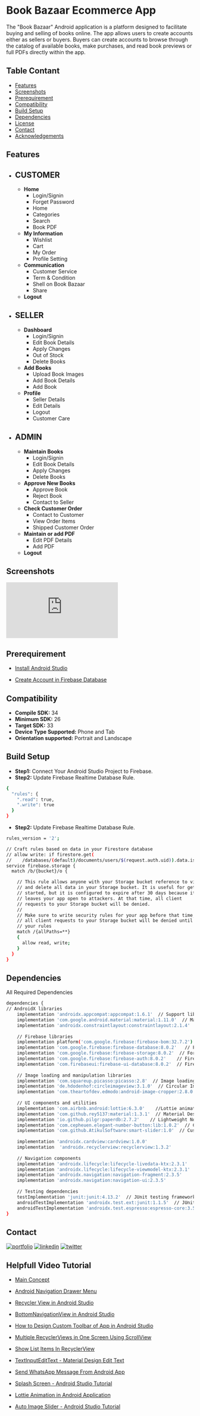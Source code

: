 
# Book Bazaar Ecommerce App

The "Book Bazaar" Android application is a platform designed to facilitate buying and selling of books online. The app allows users to create accounts either as sellers or buyers. Buyers can create accounts to browse through the catalog of available books, make purchases, and read book previews or full PDFs directly within the app.


## Table Contant
 - [Features](#Features)
 - [Screenshots]()
 - [Prerequirement]()
 - [Compatibility]()
 - [Build Setup]()
 - [Dependencies]()
 - [License]()
 - [Contact]()
 - [Acknowledgements]()
## Features

- **CUSTOMER**
   -
    - **Home**
        - Login/Signin
        - Forget Password
        - Home
        - Categories
        - Search
        - Book PDF
    - **My Information**
        - Wishlist
        - Cart
        - My Order
        - Profile Setting
    - **Communication**
        - Customer Service
        - Term & Condition
        - Shell on Book Bazaar
        - Share
    - **Logout**
  
- **SELLER**
   -
    - **Dashboard**
        - Login/Signin
        - Edit Book Details
        - Apply Changes
        - Out of Stock
        - Delete Books
    - **Add Books**
        - Upload Book Images
        - Add Book Details
        - Add Book
    - **Profile**
       - Seller Details
       - Edit Details
       - Logout
       - Customer Care

- **ADMIN**
   -
    - **Maintain Books**
        - Login/Signin
        - Edit Book Details
        - Apply Changes
        - Delete Books
    - **Approve New Books**
        - Approve Book
        - Reject Book
        - Contact to Seller
    - **Check Customer Order**
       - Contact to Customer
       - View Order Items
       - Shipped Customer Order
    - **Maintain or add PDF**
       - Edit PDF Details
       - Add PDF
    - **Logout**






## Screenshots

![App Screenshot](https://www.facebook.com/photo.php?fbid=1500565094169719&set=pb.100026487273323.-2207520000&type=3)


## Prerequirement

 - [Install Android Studio](https://developer.android.com/studio)

  - [Create Account in Firebase Database](https://firebase.google.com/)
## Compatibility
- **Compile SDK:** 34
- **Minimum SDK:** 26
- **Target SDK:** 33
- **Device Type Supported:** Phone and Tab
- **Orientation supported:** Portrait and Landscape

## Build Setup
- **Step1:** Connect Your Android Studio Project to Firebase.
- **Step2:** Update Firebase Realtime Database Rule.

```bash
{
  "rules": {
    ".read": true,  
    ".write": true 
  }
}
```

- **Step2:** Update Firebase Realtime Database Rule.

```bash
rules_version = '2';

// Craft rules based on data in your Firestore database
// allow write: if firestore.get(
//    /databases/(default)/documents/users/$(request.auth.uid)).data.isAdmin;
service firebase.storage {
  match /b/{bucket}/o {

    // This rule allows anyone with your Storage bucket reference to view, edit,
    // and delete all data in your Storage bucket. It is useful for getting
    // started, but it is configured to expire after 30 days because it
    // leaves your app open to attackers. At that time, all client
    // requests to your Storage bucket will be denied.
    //
    // Make sure to write security rules for your app before that time, or else
    // all client requests to your Storage bucket will be denied until you Update
    // your rules
    match /{allPaths=**} 
    {
      allow read, write;
    }
  }
}
```
## Dependencies
All Required Dependencies

```bash
dependencies {
// AndroidX libraries
    implementation 'androidx.appcompat:appcompat:1.6.1'  // Support library for AndroidX
    implementation 'com.google.android.material:material:1.11.0'  // Material Design components for AndroidX
    implementation 'androidx.constraintlayout:constraintlayout:2.1.4'  // Layout manager for AndroidX
    
    // Firebase libraries
    implementation platform('com.google.firebase:firebase-bom:32.7.2')  // Firebase Bill of Materials
    implementation 'com.google.firebase:firebase-database:8.0.2'   // Firebase Realtime Database
    implementation 'com.google.firebase:firebase-storage:8.0.2'  // For Firebase Storage
    implementation 'com.google.firebase:firebase-auth:8.0.2'    // Firebase Authentication
    implementation 'com.firebaseui:firebase-ui-database:8.0.2'  // Firebase UI for Realtime Database
    
    // Image loading and manipulation libraries
    implementation 'com.squareup.picasso:picasso:2.8'  // Image loading and caching library
    implementation 'de.hdodenhof:circleimageview:3.1.0'  // Circular ImageView library
    implementation 'com.theartofdev.edmodo:android-image-cropper:2.8.0'  // Image cropping library
    
    // UI components and utilities
    implementation 'com.airbnb.android:lottie:6.3.0'    //Lottie animations
    implementation 'com.github.rey5137:material:1.3.1'  // Material Design components
    implementation 'io.github.pilgr:paperdb:2.7.2'    // Lightweight NoSQL database
    implementation 'com.cepheuen.elegant-number-button:lib:1.0.2'  // Custom number input buttons
    implementation 'com.github.AtikulSoftware:smart-slider:1.0'  // Customizable slider component
    
    implementation 'androidx.cardview:cardview:1.0.0'
    implementation  'androidx.recyclerview:recyclerview:1.3.2'
    
    // Navigation components
    implementation 'androidx.lifecycle:lifecycle-livedata-ktx:2.3.1'   // LiveData support library
    implementation 'androidx.lifecycle:lifecycle-viewmodel-ktx:2.3.1'  // ViewModel support library
    implementation 'androidx.navigation:navigation-fragment:2.3.5'     // Navigation fragment library
    implementation 'androidx.navigation:navigation-ui:2.3.5'            // Navigation UI library
    
    // Testing dependencies
    testImplementation 'junit:junit:4.13.2'  // JUnit testing framework
    androidTestImplementation 'androidx.test.ext:junit:1.1.5'  // JUnit testing extension for Android
    androidTestImplementation 'androidx.test.espresso:espresso-core:3.5.1'  // Espresso UI testing library
}
```
## Contact
[![portfolio](https://img.shields.io/badge/my_portfolio-000?style=for-the-badge&logo=ko-fi&logoColor=white)](https://katherineoelsner.com/)
[![linkedin](https://img.shields.io/badge/linkedin-0A66C2?style=for-the-badge&logo=linkedin&logoColor=white)](https://www.linkedin.com/)
[![twitter](https://img.shields.io/badge/twitter-1DA1F2?style=for-the-badge&logo=twitter&logoColor=white)](https://twitter.com/)


## Helpfull Video Tutorial



 - [Main Concept](https://youtube.com/playlist?list=PLxefhmF0pcPlqmH_VfWneUjfuqhreUz-O&si=cayZ4w-6U4Fb4Ajf)

 - [Android Navigation Drawer Menu](https://youtu.be/D5Ha9S5SVsw?si=DC-cxIcdNf6sj1kC)

 - [Recycler View in Android Studio](https://youtube.com/playlist?list=PLirRGafa75rSMDp5bORq_eHjMLKqJ2EYO&si=CZTPUqWHEb8K4Vtr)

  - [BottomNavigationView in Android Studio](https://youtu.be/KJhYqe04bGo?si=nDuDa6AVOVhcp-Gp)

- [How to Design Custom Toolbar of App in Android Studio](https://youtu.be/o35gogTi8lY?si=ymevyYz1sr8IhPDt)

 - [Multiple RecyclerViews in One Screen Using ScrollView](https://youtu.be/CXfXFHuQIWo?si=G-RCKcSNqLOeRNlO)

 - [Show List Items In RecyclerView](https://youtu.be/DlaSiftrWeA?si=9F2GZWrQFz4b2nFT)

 - [TextInputEditText - Material Design Edit Text](https://youtu.be/CXfXFHuQIWo?si=G-RCKcSNqLOeRNlO)

 - [Send WhatsApp Message From Android App](https://youtu.be/vykAvFlSeVQ?si=Fo9oDIi31JPMc9o_)  

  - [Splash Screen - Android Studio Tutorial](https://youtu.be/Q0gRqbtFLcw?si=VfAVSLav277ZidNt)  

 - [Lottie Animation in Android Application](https://youtu.be/ccpm3X74LcY?si=yZGgxm-0IueTn33n)  

- [Auto Image Slider - Android Studio Tutorial](https://youtu.be/qeXFuOx0oJA?si=10o7WwA-lwshjL4K)  
